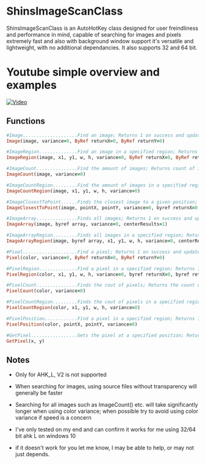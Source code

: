 # ShinsImageScanClass

ShinsImageScanClass is an AutoHotKey class designed for user freindliness and performance in mind, capable of searching for images and pixels extremely fast and also with background window support it's versatile and lightweight, with no additional dependancies. It also supports 32 and 64 bit.

# Youtube simple overview and examples

[![Video](https://img.youtube.com/vi/wIdcF6KUHIE/default.jpg)](https://www.youtube.com/watch?v=wIdcF6KUHIE)

## Functions
```ruby
#Image....................Find an image; Returns 1 on success and updates returnX and returnY variables; 0 otherwise
Image(image, variance=0, ByRef returnX=0, ByRef returnY=0)

#ImageRegion..............Find an image in a specified region; Returns 1 on success and updates returnX and returnY variables; 0 otherwise
ImageRegion(image, x1, y1, w, h, variance=0, ByRef returnX=0, ByRef returnY=0)

#ImageCount...............Find the amount of images; Returns count of images
ImageCount(image, variance=0)

#ImageCountRegion.........Find the amount of images in a specified region; Returns the count of images inside the region
ImageCountRegion(image, x1, y1, w, h, variance=0)

#ImageClosestToPoint......Finds the closest image to a given position; Returns 1 on success and updates returnX and returnY variables; 0 otherwise
ImageClosestToPoint(image, pointX, pointY, variance=0, byref returnX=0, byref returnY=0, centerResults=1, maxRadius=9999)

#ImageArray...............Finds all images; Returns 1 on success and updates the array variable to contain all image positions; 0 otherwise
ImageArray(image, byref array, variance=0, centerResults=1)

#ImageArrayRegion.........Finds all images in a specified region; Returns 1 on success and updates the array variable to contain all image positions; 0 otherwise
ImageArrayRegion(image, byref array, x1, y1, w, h, variance=0, centerResults=1)

#Pixel....................Find a pixel; Returns 1 on success and updates returnX and returnY variables; 0 otherwise
Pixel(color, variance=0, ByRef returnX=0, ByRef returnY=0)

#PixelRegion..............Find a pixel in a specified region; Returns 1 on success and updates returnX and returnY variables; 0 otherwise
PixelRegion(color, x1, y1, w, h, variance=0, byref returnX=0, byref returnY=0)

#PixelCount...............Finds the cout of pixels; Returns the count of pixels
PixelCount(color, variance=0)

#PixelCountRegion.........Finds the cout of pixels in a specified region; Returns the count of pixels in that region
PixelCountRegion(color, x1, y1, w, h, variance=0)

#PixelPosition............Find a pixel in a specified region; Returns 1 on success and updates returnX and returnY variables; 0 otherwise
PixelPosition(color, pointX, pointY, variance=0)

#GetPixel.................Gets the pixel at a specified position; Returns pixel color on success; 0 otherwise
GetPixel(x, y)
```

## Notes

* Only for AHK_L, V2 is not supported

* When searching for images, using source files without transparency will generally be faster
* Searching for all images such as ImageCount() etc. will take significantly longer when using color variance; when possible try to avoid using color variance if speed is a concern

* I've only tested on my end and can confirm it works for me using 32/64 bit ahk L on windows 10
* if it doesn't work for you let me know, I may be able to help, or may not just depends.
